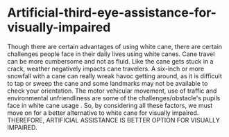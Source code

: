# Artificial-third-eye-assistance-for-visually-impaired
Though there are certain advantages of using white cane, there are certain challenges people face in their daily lives using white canes. Cane travel can be more cumbersome and not as fluid. Like the cane gets stuck in a crack, weather negatively impacts cane travelers. A six-inch or more snowfall with a cane can really wreak havoc getting around, as it is difficult to tap or sweep the cane and some landmarks may not be available to check your orientation. The motor vehicular movement, use of traffic and environmental unfriendliness are some of the challenges/obstacle's pupils face in white cane usage . So, by considering all these factors, we must move on for a better alternative to white cane for visually impaired. THEREFORE, ARTIFICIAL ASSISTANCE IS BETTER OPTION FOR VISUALLY IMPAIRED.
